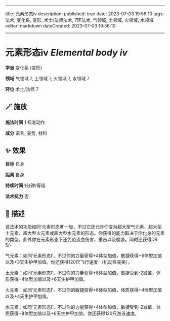 
---
title: 元素形态iv
description: 
published: true
date: 2023-07-03 19:56:10
tags: 法术, 变化系, 变形, 术士/法师法术, 7环法术, 气领域, 土领域, 火领域, 水领域
editor: markdown
dateCreated: 2023-07-03 19:56:10

---

# **元素形态iv** *Elemental body iv*

**学派** 变化系 (变形) 

**领域** 气领域 7, 土领域 7, 火领域 7, 水领域 7

**环位** 术士/法师 7

## 🪄 施放

**施法时间** 1 标准动作

**成分** 语言, 姿势, 材料

## ✨ 效果 

**目标** 自身 

**距离** 自身  

**持续时间** 1分钟/等级 

**法术抗力** 否

## 📖 描述

该法术的功能如同‘元素形态III’一般，不过它还允许你变为超大型气元素、超大型土元素、超大型火元素或超大型水元素的形态。你获得的能力取决于你化身的元素的类型。此外你在元素形态下还免疫流血伤害，重击以及偷袭。同时还获得DR 5/-

气元素：如同‘元素形态I’，不过你的力量获得+4体型加值，敏捷获得+6体型加值以及+3天生护甲加值。你还获得120尺飞行速度 （机动性完美）。

土元素：如同‘元素形态I’，不过你的力量获得+8体型加值，敏捷受到-2减值，体质获得+4体型加值以及+6天生护甲加值。

火元素：如同‘元素形态I’，不过你的敏捷获得+6体型加值，体质获得+4体型加值以及+4天生护甲加值。

水元素：如同‘元素形态I’，不过你的力量获得+4体型加值，敏捷受到-2减值，体质获得+8体型加值以及+6天生护甲加值。你还获得120尺游泳速度。
    